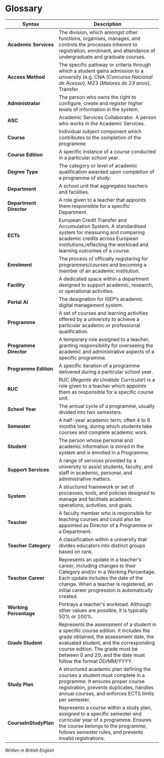 # Glossary

| Syntax                  | Description                                                                                                                                                                                                                                                                |
|-------------------------|----------------------------------------------------------------------------------------------------------------------------------------------------------------------------------------------------------------------------------------------------------------------------|
| **Academic Services**   | The division, which amongst other functions, organises, manages, and controls the processes inherent to registration, enrolment, and attendance of undergraduate and graduate courses.                                                                                     |
| **Access Method**       | The specific pathway or criteria through which a student gains admission to a university (e.g. CNA (*Concurso Nacional de Acesso*), M23 (*Maiores de 23 anos*), Transfer.                                                                                                  |
| **Administrator**       | The person who owns the right to configure, create and register higher levels of information in the system.                                                                                                                                                                |
| **ASC**                 | Academic Services Collaborator. A person who works in the Academic Services.                                                                                                                                                                                               |
| **Course**              | Individual subject component which contributes to the completion of the programme.                                                                                                                                                                                         |
| **Course Edition**      | A specific instance of a course conducted in a particular school year.                                                                                                                                                                                                     |
| **Degree Type**         | The category or level of academic qualification awarded upon completion of a programme of study.                                                                                                                                                                           |
| **Department**          | A school unit that aggregates teachers and facilities.                                                                                                                                                                                                                     |
| **Department Director** | A role given to a teacher that appoints them responsible for a specific Department.                                                                                                                                                                                        |
| **ECTs**                | European Credit Transfer and Accumulation System. A standardised system for measuring and comparing academic credits across European institutions,reflecting the workload and learning outcomes of a course.                                                               |
| **Enrolment**           | The process of officially registering for programmes/courses and becoming a member of an academic institution.                                                                                                                                                             |
| **Facility**            | A dedicated space within a department designed to support academic, research, or operational activities.                                                                                                                                                                   |
| **Portal AI**           | The designation for ISEP’s academic digital management system.                                                                                                                                                                                                             |
| **Programme**           | A set of courses and learning activities offered by a university to achieve a particular academic or professional qualification.                                                                                                                                           |
| **Programme Director**  | A temporary role assigned to a teacher, granting responsibility for overseeing the academic and administrative aspects of a specific programme.                                                                                                                            |
| **Programme Edition**   | A specific iteration of a programme delivered during a particular school year.                                                                                                                                                                                             |
| **RUC**                 | RUC (*Regente da Unidade Curricular*) is a role given to a teacher which appoints them as responsible for a specific course unit.                                                                                                                                          |
| **School Year**         | The annual cycle of a programme, usually divided into two semesters.                                                                                                                                                                                                       |
| **Semester**            | A half-year academic term, often 4 to 6 months long, during which students take courses and complete academic work.                                                                                                                                                        |
| **Student**             | The person whose personal and academic information is stored in the system and is enrolled in a Programme.                                                                                                                                                                 |
| **Support Services**    | A range of services provided by a university to assist students, faculty, and staff in academic, personal, and administrative matters.                                                                                                                                     |
| **System**              | A structured framework or set of processes, tools, and policies designed to manage and facilitate academic operations, activities, and goals.                                                                                                                              |
| **Teacher**             | A faculty member who is responsible for teaching courses and could also be appointed as Director of a Programme or a Department.                                                                                                                                           |
| **Teacher Category**    | A classification within a university that divides educators into distinct groups based on rank.                                                                                                                                                                            |
| **Teacher Career**      | Represents an update in a teacher's career, including changes to their Category and/or in a Working Percentage. Each update includes the date of the change. When a teacher is registered, an initial career progression is automatically created.                         |
| **Working Percentage**  | Portrays a teacher's workload. Although other values are possible, it is typically 50% or 100%.                                                                                                                                                                            |
| **Grade Student**       | Represents the assessment of a student in a specific course edition. It includes the grade obtained, the assessment date, the evaluated student, and the corresponding course edition. The grade must be between 0 and 20, and the date must follow the format DD/MM/YYYY. |
| **Study Plan**          | A structured academic plan defining the courses a student must complete in a programme. It ensures proper course registration, prevents duplicates, handles annual courses, and enforces ECTS limits per semester.                                                         |
| **CourseInStudyPlan**   | Represents a course within a study plan, assigned to a specific semester and curricular year of a programme. Ensures the course belongs to the programme, follows semester rules, and prevents invalid registrations.                                                      |

*Written in British English*
